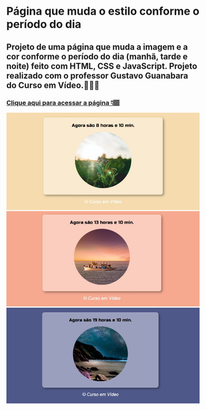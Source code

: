 # Página que muda o estilo conforme o período do dia

## Projeto de uma página que muda a imagem e a cor conforme o período do dia (manhã, tarde e noite) feito com HTML, CSS e JavaScript. Projeto realizado com o professor Gustavo Guanabara do Curso em Vídeo.👩🏽‍💻

### [Clique aqui para acessar a página 👇🏽](https://letsle.github.io/periodo-dia/) 

![preview](./manh%C3%A3.jpg)
![preview](./tarde.jpg)
![preview](./noite.jpg)
